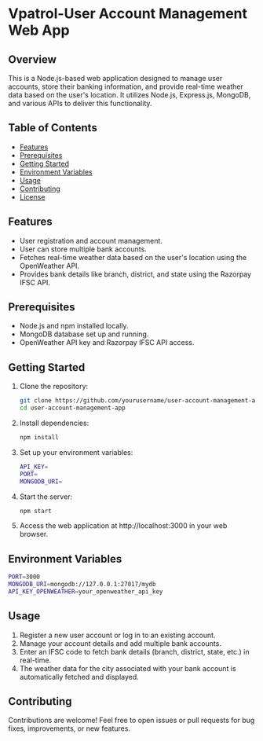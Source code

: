 # Vpatrol-User Account Management Web App

## Overview
This is a Node.js-based web application designed to manage user accounts, store their banking information, and provide real-time weather data based on the user's location. It utilizes Node.js, Express.js, MongoDB, and various APIs to deliver this functionality.

## Table of Contents
- [Features](#features)
- [Prerequisites](#prerequisites)
- [Getting Started](#getting-started)
- [Environment Variables](#environment-variables)
- [Usage](#usage)
- [Contributing](#contributing)
- [License](#license)

## Features
- User registration and account management.
- User can store multiple bank accounts.
- Fetches real-time weather data based on the user's location using the OpenWeather API.
- Provides bank details like branch, district, and state using the Razorpay IFSC API.

## Prerequisites
- Node.js and npm installed locally.
- MongoDB database set up and running.
- OpenWeather API key and Razorpay IFSC API access.

## Getting Started
1. Clone the repository:
   ```bash
   git clone https://github.com/yourusername/user-account-management-app.git
   cd user-account-management-app
   ```
2. Install dependencies:
   ```bash
   npm install
   ```
3. Set up your environment variables:
   ```bash
   API_KEY=
   PORT=
   MONGODB_URI=
   ```
4. Start the server:
   ```bash
   npm start
   ```
5. Access the web application at http://localhost:3000 in your web browser.
## Environment Variables
   ```bash
   PORT=3000
   MONGODB_URI=mongodb://127.0.0.1:27017/mydb
   API_KEY_OPENWEATHER=your_openweather_api_key
   ```
## Usage
1. Register a new user account or log in to an existing account.
2. Manage your account details and add multiple bank accounts.
3. Enter an IFSC code to fetch bank details (branch, district, state, etc.) in real-time.
4. The weather data for the city associated with your bank account is automatically fetched and displayed.
## Contributing
Contributions are welcome! Feel free to open issues or pull requests for bug fixes, improvements, or new features.


